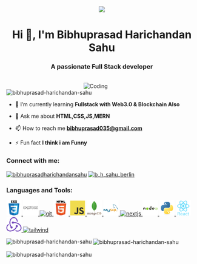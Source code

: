 <div id="header" align="center">
  <img src="https://i.makeagif.com/media/2-27-2018/FJ5jsj.gif" width="300"/>
</div>
<h1 align="center">Hi 👋, I'm Bibhuprasad Harichandan Sahu</h1>
<h3 align="center">A passionate Full Stack developer</h3>
<br/>
<img align="right" alt="Coding" width="300" src="https://encrypted-tbn0.gstatic.com/images?q=tbn:ANd9GcScqvu5fNJfyEuROsKfk8WOwJWyIYrHovAbFw&usqp=CAU"

<p align="left"> <img src="https://komarev.com/ghpvc/?username=bibhuprasad-harichandan-sahu&label=Profile%20views&color=0e75b6&style=flat" alt="bibhuprasad-harichandan-sahu" /> </p>

- 🌱 I’m currently learning **Fullstack with Web3.0 & Blockchain Also**

- 💬 Ask me about **HTML,CSS,JS,MERN**

- 📫 How to reach me **bibhuprasad035@gmail.com**

- ⚡ Fun fact **I think i am Funny**

<h3 align="left">Connect with me:</h3>
<p align="left">
<a href="https://linkedin.com/in/bibhuprasadharichandansahu" target="blank"><img align="center" src="https://raw.githubusercontent.com/rahuldkjain/github-profile-readme-generator/master/src/images/icons/Social/linked-in-alt.svg" alt="bibhuprasadharichandansahu" height="30" width="40" /></a>
<a href="https://instagram.com/b_h_sahu_berlin" target="blank"><img align="center" src="https://raw.githubusercontent.com/rahuldkjain/github-profile-readme-generator/master/src/images/icons/Social/instagram.svg" alt="b_h_sahu_berlin" height="30" width="40" /></a>
</p>

<h3 align="left">Languages and Tools:</h3>
<p align="left"> <a href="https://www.w3schools.com/css/" target="_blank" rel="noreferrer"> <img src="https://raw.githubusercontent.com/devicons/devicon/master/icons/css3/css3-original-wordmark.svg" alt="css3" width="40" height="40"/> </a> <a href="https://expressjs.com" target="_blank" rel="noreferrer"> <img src="https://raw.githubusercontent.com/devicons/devicon/master/icons/express/express-original-wordmark.svg" alt="express" width="40" height="40"/> </a> <a href="https://git-scm.com/" target="_blank" rel="noreferrer"> <img src="https://www.vectorlogo.zone/logos/git-scm/git-scm-icon.svg" alt="git" width="40" height="40"/> </a> <a href="https://www.w3.org/html/" target="_blank" rel="noreferrer"> <img src="https://raw.githubusercontent.com/devicons/devicon/master/icons/html5/html5-original-wordmark.svg" alt="html5" width="40" height="40"/> </a> <a href="https://developer.mozilla.org/en-US/docs/Web/JavaScript" target="_blank" rel="noreferrer"> <img src="https://raw.githubusercontent.com/devicons/devicon/master/icons/javascript/javascript-original.svg" alt="javascript" width="40" height="40"/> </a> <a href="https://www.mongodb.com/" target="_blank" rel="noreferrer"> <img src="https://raw.githubusercontent.com/devicons/devicon/master/icons/mongodb/mongodb-original-wordmark.svg" alt="mongodb" width="40" height="40"/> </a> <a href="https://www.mysql.com/" target="_blank" rel="noreferrer"> <img src="https://raw.githubusercontent.com/devicons/devicon/master/icons/mysql/mysql-original-wordmark.svg" alt="mysql" width="40" height="40"/> </a> <a href="https://nextjs.org/" target="_blank" rel="noreferrer"> <img src="https://cdn.worldvectorlogo.com/logos/nextjs-2.svg" alt="nextjs" width="40" height="40"/> </a> <a href="https://nodejs.org" target="_blank" rel="noreferrer"> <img src="https://raw.githubusercontent.com/devicons/devicon/master/icons/nodejs/nodejs-original-wordmark.svg" alt="nodejs" width="40" height="40"/> </a> <a href="https://www.python.org" target="_blank" rel="noreferrer"> <img src="https://raw.githubusercontent.com/devicons/devicon/master/icons/python/python-original.svg" alt="python" width="40" height="40"/> </a> <a href="https://reactjs.org/" target="_blank" rel="noreferrer"> <img src="https://raw.githubusercontent.com/devicons/devicon/master/icons/react/react-original-wordmark.svg" alt="react" width="40" height="40"/> </a> <a href="https://redux.js.org" target="_blank" rel="noreferrer"> <img src="https://raw.githubusercontent.com/devicons/devicon/master/icons/redux/redux-original.svg" alt="redux" width="40" height="40"/> </a> <a href="https://tailwindcss.com/" target="_blank" rel="noreferrer"> <img src="https://www.vectorlogo.zone/logos/tailwindcss/tailwindcss-icon.svg" alt="tailwind" width="40" height="40"/> </a> </p>

<p><img align="left" src="https://github-readme-stats.vercel.app/api/top-langs?username=bibhuprasad-harichandan-sahu&show_icons=true&locale=en&layout=compact" alt="bibhuprasad-harichandan-sahu" /></p>

<p>&nbsp;<img align="center" src="https://github-readme-stats.vercel.app/api?username=bibhuprasad-harichandan-sahu&show_icons=true&locale=en" alt="bibhuprasad-harichandan-sahu" /></p>

<p><img align="center" src="https://github-readme-streak-stats.herokuapp.com/?user=bibhuprasad-harichandan-sahu&" alt="bibhuprasad-harichandan-sahu" /></p>
